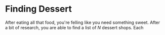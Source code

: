 # Finding Dessert

After eating all that food, you're felling like you need something sweet. After a bit of research, you are able to find a list of $N$ dessert shops. Each 